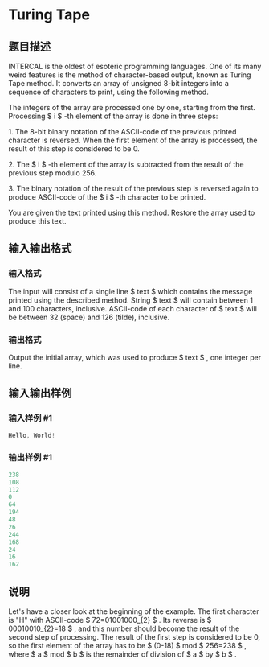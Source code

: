 # Turing Tape

## 题目描述

INTERCAL is the oldest of esoteric programming languages. One of its many weird features is the method of character-based output, known as Turing Tape method. It converts an array of unsigned 8-bit integers into a sequence of characters to print, using the following method.

The integers of the array are processed one by one, starting from the first. Processing $ i $ -th element of the array is done in three steps:

1\. The 8-bit binary notation of the ASCII-code of the previous printed character is reversed. When the first element of the array is processed, the result of this step is considered to be 0.

2\. The $ i $ -th element of the array is subtracted from the result of the previous step modulo 256.

3\. The binary notation of the result of the previous step is reversed again to produce ASCII-code of the $ i $ -th character to be printed.

You are given the text printed using this method. Restore the array used to produce this text.

## 输入输出格式

### 输入格式

The input will consist of a single line $ text $ which contains the message printed using the described method. String $ text $ will contain between 1 and 100 characters, inclusive. ASCII-code of each character of $ text $ will be between 32 (space) and 126 (tilde), inclusive.

### 输出格式

Output the initial array, which was used to produce $ text $ , one integer per line.

## 输入输出样例

### 输入样例 #1

```cpp
Hello, World!

```
### 输出样例 #1

```cpp
238
108
112
0
64
194
48
26
244
168
24
16
162

```
## 说明

Let's have a closer look at the beginning of the example. The first character is "H" with ASCII-code $ 72=01001000_{2} $ . Its reverse is $ 00010010_{2}=18 $ , and this number should become the result of the second step of processing. The result of the first step is considered to be 0, so the first element of the array has to be $ (0-18) $ mod $ 256=238 $ , where $ a $ mod $ b $ is the remainder of division of $ a $ by $ b $ .

